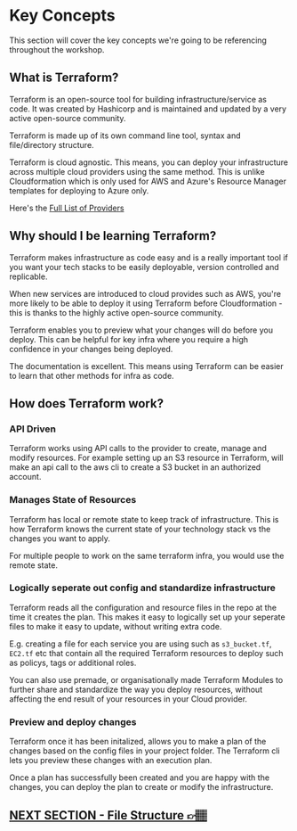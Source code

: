 # Key Concepts
This section will cover the key concepts we're going to be referencing throughout the workshop.

## What is Terraform?
Terraform is an open-source tool for building infrastructure/service as code. It was created by Hashicorp and is maintained and updated by a very active open-source community.

Terraform is made up of its own command line tool, syntax and file/directory structure.

Terraform is cloud agnostic. This means, you can deploy your infrastructure across multiple cloud providers using the same method. This is unlike Cloudformation which is only used for AWS and Azure's Resource Manager templates for deploying to Azure only. 

Here's the [Full List of Providers](https://registry.terraform.io/search/providers?namespace=hashicorp)

## Why should I be learning Terraform?
Terraform makes infrastructure as code easy and is a really important tool if you want your tech stacks to be easily deployable, version controlled and replicable. 

When new services are introduced to cloud provides such as AWS, you're more likely to be able to deploy it using Terraform before Cloudformation - this is thanks to the highly active open-source community.

Terraform enables you to preview what your changes will do before you deploy. This can be helpful for key infra where you require a high confidence in your changes being deployed.

The documentation is excellent. This means using Terraform can be easier to learn that other methods for infra as code.

## How does Terraform work?

### API Driven
Terraform works using API calls to the provider to create, manage and modify resources. 
For example setting up an S3 resource in Terraform, will make an api call to the aws cli to create a S3 bucket in an authorized account. 

### Manages State of Resources
Terraform has local or remote state to keep track of infrastructure. 
This is how Terraform knows the current state of your technology stack vs the changes you want to apply. 

For multiple people to work on the same terraform infra, you would use the remote state. 

### Logically seperate out config and standardize infrastructure
Terraform reads all the configuration and resource files in the repo at the time it creates the plan. This makes it easy to logically set up your seperate files to make it easy to update, without writing extra code. 

E.g. creating a file for each service you are using such as `s3_bucket.tf`, `EC2.tf` etc that contain all the required Terraform resources to deploy such as policys, tags or additional roles. 

You can also use premade, or organisationally made Terraform Modules to further share and standardize the way you deploy resources, without affecting the end result of your resources in your Cloud provider. 

### Preview and deploy changes
Terraform once it has been initalized, allows you to make a plan of the changes based on the config files in your project folder. 
The Terraform cli lets you preview these changes with an execution plan. 

Once a plan has successfully been created and you are happy with the changes, you can deploy the plan to create or modify the infrastructure. 

## [NEXT SECTION  - File Structure 👉🏽](02-file-structure.md)